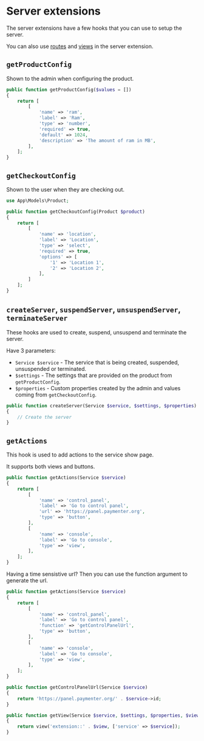 # Server extensions

The server extensions have a few hooks that you can use to setup the server.

You can also use [routes](index.md#routes-views-etc) and [views](index.md#routes-views-etc) in the server extension.

## `getProductConfig`

Shown to the admin when configuring the product.

```php
public function getProductConfig($values = [])
{
    return [
        [
            'name' => 'ram',
            'label' => 'Ram',
            'type' => 'number',
            'required' => true,
            'default' => 1024,
            'description' => 'The amount of ram in MB',
        ],
    ];
}
```

## `getCheckoutConfig`

Shown to the user when they are checking out.

```php
use App\Models\Product;

public function getCheckoutConfig(Product $product)
{
    return [
        [
            'name' => 'location',
            'label' => 'Location',
            'type' => 'select',
            'required' => true,
            'options' => [
                '1' => 'Location 1',
                '2' => 'Location 2',
            ],
        ]
    ];
}
```

## `createServer`, `suspendServer`, `unsuspendServer`, `terminateServer`

These hooks are used to create, suspend, unsuspend and terminate the server.

Have 3 parameters:

- `Service $service` - The service that is being created, suspended, unsuspended or terminated.
- `$settings` - The settings that are provided on the product from `getProductConfig`.
- `$properties` - Custom properties created by the admin and values coming from `getCheckoutConfig`.

```php
public function createServer(Service $service, $settings, $properties)
{
    // Create the server
}
```

## `getActions`

This hook is used to add actions to the service show page.

It supports both views and buttons.

```php
public function getActions(Service $service)
{
    return [
        [
            'name' => 'control_panel',
            'label' => 'Go to control panel',
            'url' => 'https://panel.paymenter.org',
            'type' => 'button',
        ],
        [
            'name' => 'console',
            'label' => 'Go to console',
            'type' => 'view',
        ],
    ];
}
```

Having a time sensistive url? Then you can use the function argument to generate the url.

```php
public function getActions(Service $service)
{
    return [
        [
            'name' => 'control_panel',
            'label' => 'Go to control panel',
            'function' => 'getControlPanelUrl',
            'type' => 'button',
        ],
        [
            'name' => 'console',
            'label' => 'Go to console',
            'type' => 'view',
        ],
    ];
}

public function getControlPanelUrl(Service $service)
{
    return 'https://panel.paymenter.org/' . $service->id;
}

public function getView(Service $service, $settings, $properties, $view)
{
    return view('extension::' . $view, ['service' => $service]);
}
```
